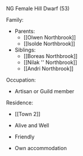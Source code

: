 NG Female Hill Dwarf (53)

Family:
- Parents:
	- [[Olwen Northbrook]]
	- [[Isolde Northbrook]]
- Siblings:
	- [[Boreas Northbrook]]
	- [[Nilak '' Northbrook]]
	- [[Andri Northbrook]]

Occupation:
- Artisan or Guild member

Residence:
- [[Town 2]] 


- Alive and Well
- Friendly
- Own accommodation